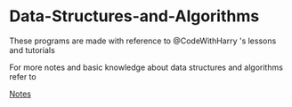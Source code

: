 # Data-Structures-and-Algorithms
These programs are made with reference to @CodeWithHarry 's lessons and tutorials

For more notes and basic knowledge about data structures and algorithms refer to
 
[Notes](https://www.codewithharry.com/videos/data-structures-and-algorithms-in-hindi-1/)
